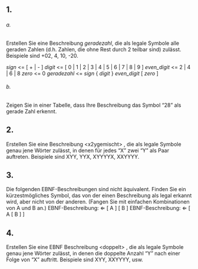 
## 1.
###### a.
Erstellen Sie eine Beschreibung *geradezahl*, die als legale Symbole alle geraden Zahlen (d.h. Zahlen, die ohne Rest durch 2 teilbar sind) zulässt. Beispiele sind +02, 4, 10, -20.

*sign* <= \[ + | - ]
*digit* <= \[ 0 | 1 | 2 | 3 | 4 | 5 | 6 | 7 | 8 | 9 ]
*even_digit* <= 2 | 4 | 6 | 8
*zero* <= 0
*geradezahl* <= *sign* { *digit* } *even_digit* \[ *zero* ]



###### b.
Zeigen Sie in einer Tabelle, dass Ihre Beschreibung das Symbol “28” als gerade Zahl erkennt.


## 2.
Erstellen Sie eine Beschreibung \<x2ygemischt\> , die als legale Symbole genau jene Wörter zulässt, in denen für jedes “X” zwei “Y” als Paar auftreten. Beispiele sind XYY, YYX, XYYYYX, XXYYYY.

## 3. 
Die folgenden EBNF-Beschreibungen sind nicht äquivalent. Finden Sie ein kürzestmögliches Symbol, das von der einen Beschreibung als legal erkannt wird, aber nicht von der anderen. (Fangen Sie mit einfachen Kombinationen von A und B an.)
EBNF-Beschreibung: ⇐ \[ A \] \[ B \]
EBNF-Beschreibung: ⇐ \[ A \[ B \] \]


## 4.
Erstellen Sie eine EBNF Beschreibung \<doppelt\> , die als legale Symbole genau jene Wörter zulässt, in denen die doppelte Anzahl “Y” nach einer Folge von “X” auftritt. Beispiele sind XYY, XXYYYY, usw.
